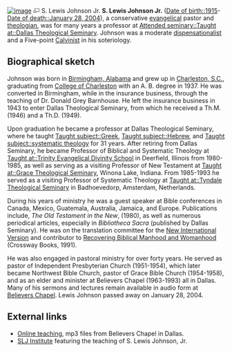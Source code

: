 [![image](images/thumb/b/bb/S_Lewis_Johnson.jpg/180px-S_Lewis_Johnson.jpg)](http://www.theopedia.com/File:S_Lewis_Johnson.jpg)
[![image](data:image/png;base64,iVBORw0KGgoAAAANSUhEUgAAAA8AAAALCAAAAACFLIiAAAAAAnRSTlMA/1uRIrUAAABPSURBVAjXY/j///+5vXDwjAHIr26ZAgXZe8H8a/+hoIcw/9nevdVL9+79DuPvzQYZFPUezu8BMZLXgkExnD8HAu6hqv//n+HZVjD4DuUDAKlChD3fj6aPAAAAAElFTkSuQmCC)](http://www.theopedia.com/File:S_Lewis_Johnson.jpg "Enlarge")
S. Lewis Johnson Jr.
**S. Lewis Johnson Jr.**
([Date of birth::1915](http://www.theopedia.com/index.php?title=Date_of_birth::1915&action=edit&redlink=1 "Date of birth::1915 (page does not exist)")-[Date of death::January 28, 2004](http://www.theopedia.com/index.php?title=Date_of_death::January_28,_2004&action=edit&redlink=1 "Date of death::January 28, 2004 (page does not exist)")),
a conservative [evangelical](Evangelicalism "Evangelicalism")
pastor and [theologian](Theologian "Theologian"), was for many
years a professor at
[Attended seminary::Taught at::Dallas Theological Seminary](http://www.theopedia.com/index.php?title=Attended_seminary::Taught_at::Dallas_Theological_Seminary&action=edit&redlink=1 "Attended seminary::Taught at::Dallas Theological Seminary (page does not exist)").
Johnson was a moderate
[dispensationalist](http://www.theopedia.com/index.php?title=Proponent_of::Dispensationalism&action=edit&redlink=1 "Proponent of::Dispensationalism (page does not exist)")
and a Five-point
[Calvinist](http://www.theopedia.com/index.php?title=Proponent_of::Calvinism&action=edit&redlink=1 "Proponent of::Calvinism (page does not exist)")
in his soteriology.

## Biographical sketch

Johnson was born in
[Birmingham, Alabama](http://www.theopedia.com/index.php?title=Born_in::w:Birmingham,_Alabama&action=edit&redlink=1 "Born in::w:Birmingham, Alabama (page does not exist)")
and grew up in
[Charleston, S.C.](http://www.theopedia.com/index.php?title=Raised_in::w:Charleston,_South_Carolina&action=edit&redlink=1 "Raised in::w:Charleston, South Carolina (page does not exist)"),
graduating from
[College of Charleston](http://www.theopedia.com/index.php?title=Attended_college::w:College_of_Charleston&action=edit&redlink=1 "Attended college::w:College of Charleston (page does not exist)")
with an A. B. degree in 1937. He was converted in Birmingham, while
in the insurance business, through the teaching of Dr. Donald Grey
Barnhouse. He left the insurance business in 1943 to enter Dallas
Theological Seminary, from which he received a Th.M. (1946) and a
Th.D. (1949).

Upon graduation he became a professor at Dallas Theological
Seminary, where he taught
[Taught subject::Greek](http://www.theopedia.com/index.php?title=Taught_subject::Greek&action=edit&redlink=1 "Taught subject::Greek (page does not exist)"),
[Taught subject::Hebrew](http://www.theopedia.com/index.php?title=Taught_subject::Hebrew&action=edit&redlink=1 "Taught subject::Hebrew (page does not exist)"),
and
[Taught subject::systematic theology](http://www.theopedia.com/index.php?title=Taught_subject::systematic_theology&action=edit&redlink=1 "Taught subject::systematic theology (page does not exist)")
for 31 years. After retiring from Dallas Seminary, he became
Professor of Biblical and Systematic Theology at
[Taught at::Trinity Evangelical Divinity School](http://www.theopedia.com/index.php?title=Taught_at::Trinity_Evangelical_Divinity_School&action=edit&redlink=1 "Taught at::Trinity Evangelical Divinity School (page does not exist)")
in Deerfield, Illinois from 1980-1985, as well as serving as a
visiting Professor of New Testament at
[Taught at::Grace Theological Seminary](http://www.theopedia.com/index.php?title=Taught_at::Grace_Theological_Seminary&action=edit&redlink=1 "Taught at::Grace Theological Seminary (page does not exist)"),
Winona Lake, Indiana. From 1985-1993 he served as a visiting
Professor of Systematic Theology at
[Taught at::Tyndale Theological Seminary](http://www.theopedia.com/index.php?title=Taught_at::Tyndale_Theological_Seminary&action=edit&redlink=1 "Taught at::Tyndale Theological Seminary (page does not exist)")
in Badhoevedorp, Amsterdam, Netherlands.

During his years of ministry he was a guest speaker at Bible
conferences in Canada, Mexico, Guatemala, Australia, Jamaica, and
Europe. Publications include, *The Old Testament in the New*,
(1980), as well as numerous periodical articles, especially in
*Bibliotheca Sacra* (published by Dallas Seminary). He was on the
translation committee for the
[New International Version](New_International_Version "New International Version")
and contributor to
[Recovering Biblical Manhood and Womanhood](http://www.leaderu.com/orgs/cbmw/rbmw/chapter7.html)
(Crossway Books, 1991).

He was also engaged in pastoral ministry for over forty years. He
served as pastor of Independent Presbyterian Church (1951-1954),
which later became Northwest Bible Church, pastor of Grace Bible
Church (1954-1958), and as an elder and minister at Believers
Chapel (1963-1993) all in Dallas. Many of his sermons and lectures
remain available in audio form at
[Believers Chapel](http://www.believerschapeldallas.org/OnlineMessages/tabid/55/Default.aspx).
Lewis Johnson passed away on January 28, 2004.

## External links

-   [Online teaching](http://www.believerschapeldallas.org/OnlineMessages/tabid/55/Default.aspx),
    mp3 files from Believers Chapel in Dallas.
-   [SLJ Institute](http://www.sljinstitute.net/index.asp)
    featuring the teaching of S. Lewis Johnson, Jr.



